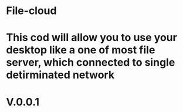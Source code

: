 # File-cloud
# This cod will allow you to use your desktop like a one of most file server, which connected to single detirminated network
# V.0.0.1
